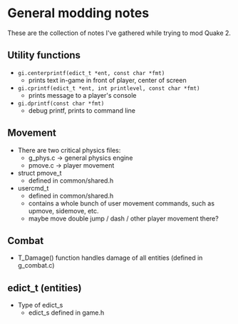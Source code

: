 # General modding notes

These are the collection of notes I've gathered while trying to mod Quake 2.

## Utility functions
- `gi.centerprintf(edict_t *ent, const char *fmt)`
    - prints text in-game in front of player, center of screen
- `gi.cprintf(edict_t *ent, int printlevel, const char *fmt)`
    - prints message to a player's console
- `gi.dprintf(const char *fmt)`
    - debug printf, prints to command line

## Movement
- There are two critical physics files:
    - g_phys.c      -> general physics engine
    - pmove.c       -> player movement
- struct pmove_t
    - defined in common/shared.h
- usercmd_t
    - defined in common/shared.h
    - contains a whole bunch of user movement commands, such as upmove, sidemove, etc.
    - maybe move double jump / dash / other player movement there?

## Combat
- T_Damage() function handles damage of all entities (defined in g_combat.c)

## edict_t (entities)
- Type of edict_s
    - edict_s defined in game.h

